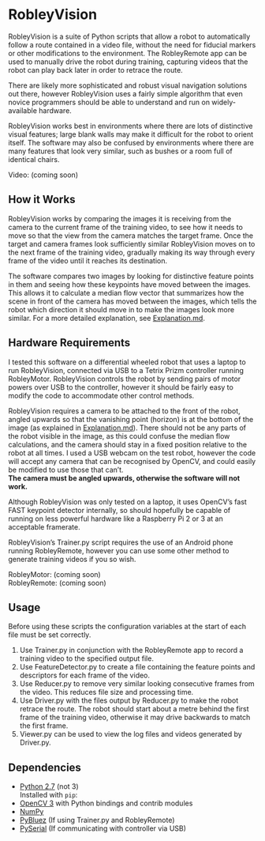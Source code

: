 # RobleyVision

RobleyVision is a suite of Python scripts that allow a robot to automatically follow a route contained in a video file, without the need for fiducial markers or other modifications to the environment.  The RobleyRemote app can be used to manually drive the robot during training, capturing videos that the robot can play back later in order to retrace the route.

There are likely more sophisticated and robust visual navigation solutions out there, however RobleyVision uses a fairly simple algorithm that even novice programmers should be able to understand and run on widely-available hardware.

RobleyVision works best in environments where there are lots of distinctive visual features; large blank walls may make it difficult for the robot to orient itself.  The software may also be confused by environments where there are many features that look very similar, such as bushes or a room full of identical chairs.

Video: (coming soon)

## How it Works

RobleyVision works by comparing the images it is receiving from the camera to the current frame of the training video, to see how it needs to move so that the view from the camera matches the target frame.  Once the target and camera frames look sufficiently similar RobleyVision moves on to the next frame of the training video, gradually making its way through every frame of the video until it reaches its destination. 

The software compares two images by looking for distinctive feature points in them and seeing how these keypoints have moved between the images.  This allows it to calculate a median flow vector that summarizes how the scene in front of the camera has moved between the images, which tells the robot which direction it should move in to make the images look more similar.  For a more detailed explanation, see [Explanation.md](Explanation.md).

## Hardware Requirements

I tested this software on a differential wheeled robot that uses a laptop to run RobleyVision, connected via USB to a Tetrix Prizm controller running RobleyMotor.  RobleyVision controls the robot by sending pairs of motor powers over USB to the controller, however it should be fairly easy to modify the code to accommodate other control methods.

RobleyVision requires a camera to be attached to the front of the robot, angled upwards so that the vanishing point (horizon) is at the bottom of the image (as explained in [Explanation.md](Explanation.md)).  There should not be any parts of the robot visible in the image, as this could confuse the median flow calculations, and the camera should stay in a fixed position relative to the robot at all times.  I used a USB webcam on the test robot, however the code will accept any camera that can be recognised by OpenCV, and could easily be modified to use those that can’t.  
**The camera must be angled upwards, otherwise the software will not work.**

Although RobleyVision was only tested on a laptop, it uses OpenCV’s fast FAST keypoint detector internally, so should hopefully be capable of running on less powerful hardware like a Raspberry Pi 2 or 3 at an acceptable framerate.

RobleyVision’s Trainer.py script requires the use of an Android phone running RobleyRemote, however you can use some other method to generate training videos if you so wish.

RobleyMotor: (coming soon)  
RobleyRemote: (coming soon)

## Usage

Before using these scripts the configuration variables at the start of each file must be set correctly.

1. Use Trainer.py in conjunction with the RobleyRemote app to record a training video to the specified output file.
2. Use FeatureDetector.py to create a file containing the feature points and descriptors for each frame of the video.
3. Use Reducer.py to remove very similar looking consecutive frames from the video.  This reduces file size and processing time.
4. Use Driver.py with the files output by Reducer.py to make the robot retrace the route.  The robot should start about a metre behind the first frame of the training video, otherwise it may drive backwards to match the first frame.
5. Viewer.py can be used to view the log files and videos generated by Driver.py.

## Dependencies

- [Python 2.7](https://www.python.org/) (not 3)  
Installed with `pip`:
- [OpenCV 3](https://pypi.org/project/opencv-contrib-python/) with Python bindings and contrib modules
- [NumPy](https://pypi.org/project/numpy/)
- [PyBluez](https://pypi.org/project/PyBluez/) (If using Trainer.py and RobleyRemote)
- [PySerial](https://pypi.org/project/pyserial/) (If communicating with controller via USB)

